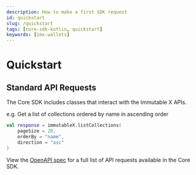 ```yaml
---
description: How to make a first SDK request
id: quickstart
slug: /quickstart
tags: [core-sdk-kotlin, quickstart]
keywords: [imx-wallets]
---
```


# Quickstart

## Standard API Requests

The Core SDK includes classes that interact with the Immutable X APIs.

e.g. Get a list of collections ordered by name in ascending order

```kt
val response = immutableX.listCollections(
    pageSize = 20,
    orderBy = "name",
    direction = "asc"
)
```

View the [OpenAPI spec](https://github.com/immutable/imx-core-sdk-kotlin-jvm/blob/main/openapi.json) for a full list of API requests available in the Core SDK.
